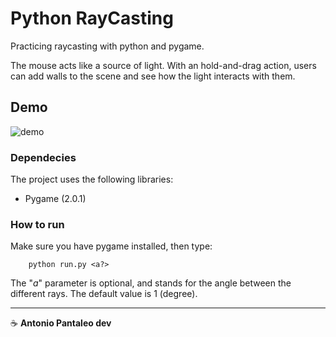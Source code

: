 # Python RayCasting

Practicing raycasting with python and pygame.

The mouse acts like a source of light. With an hold-and-drag action, users can add walls to the scene and see how the light interacts with them.

## Demo

![demo](assets/demo.gif)

### Dependecies

The project uses the following libraries:

- Pygame (2.0.1)

### How to run

Make sure you have pygame installed, then type:

```
    python run.py <a?>
```

The "_a_" parameter is optional, and stands for the angle between the different rays. The default value is 1 (degree).

---

☕ **Antonio Pantaleo dev**
